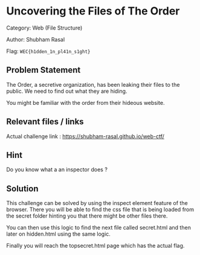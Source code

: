 # **Uncovering the Files of The Order**

Category: Web (File Structure)

Author: Shubham Rasal

Flag: `WEC{h1dden_1n_pl41n_s1ght}`

## Problem Statement

The Order, a secretive organization, has been leaking their files to the public. We need to find out what they are hiding.

You might be familiar with the order from their hideous website.

## Relevant files / links

Actual challenge link : https://shubham-rasal.github.io/web-ctf/

## Hint

Do you know what a an inspector does ?

## Solution

This challenge can be solved by using the inspect element feature of the browser. 
There you will be able to find the css file that is being loaded from the secret folder hinting you that there might be other files there.

You can then use this logic to find the next file called secret.html and then later on hidden.html using the same logic.

Finally you will reach the topsecret.html page which has the actual flag.